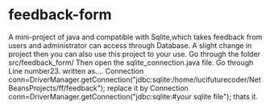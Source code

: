 # feedback-form
A mini-project of java and compatible with Sqlite,which takes feedback from users and administrator can access through Database.
A slight change in project then you can also use this project to your use.
Go through the folder src/feedback_form/ 
Then open the sqlite_connection.java file.
Go through Line number23. written as....
Connection conn=DriverManager.getConnection("jdbc:sqlite:/home/lucifuturecoder/NetBeansProjects/ff/feedback");
replace it by 
Connection conn=DriverManager.getConnection("jdbc:sqlite:#your sqlite file");
thats it.
